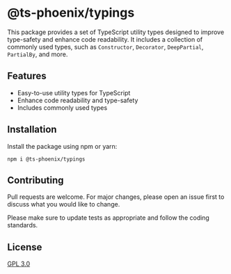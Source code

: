 # @ts-phoenix/typings

This package provides a set of TypeScript utility types designed to improve type-safety and enhance code readability. It includes a collection of commonly used types, such as `Constructor`, `Decorator`, `DeepPartial`, `PartialBy`, and more.

## Features

- Easy-to-use utility types for TypeScript
- Enhance code readability and type-safety
- Includes commonly used types

## Installation

Install the package using npm or yarn:

```
npm i @ts-phoenix/typings
```

## Contributing

Pull requests are welcome. For major changes, please open an issue first to discuss what you would like to change.

Please make sure to update tests as appropriate and follow the coding standards.

## License

[GPL 3.0](https://choosealicense.com/licenses/gpl-3.0/)
